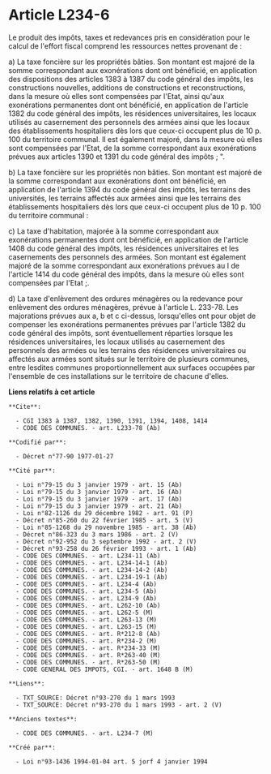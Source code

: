 # Article L234-6

Le produit des impôts, taxes et redevances pris en considération pour le calcul de l'effort fiscal comprend les ressources
nettes provenant de :

a) La taxe foncière sur les propriétés bâties. Son montant est majoré de la somme correspondant aux exonérations dont ont
bénéficié, en application des dispositions des articles 1383 à 1387 du code général des impôts, les constructions nouvelles,
additions de constructions et reconstructions, dans la mesure où elles sont compensées par l'Etat, ainsi qu'aux exonérations
permanentes dont ont bénéficié, en application de l'article 1382 du code général des impôts, les résidences universitaires,
les locaux utilisés au casernement des personnels des armées ainsi que les locaux des établissements hospitaliers dès lors
que ceux-ci occupent plus de 10 p. 100 du territoire communal. Il est également majoré, dans la mesure où elles sont
compensées par l'Etat, de la somme correspondant aux exonérations prévues aux articles 1390 et 1391 du code général des
impôts ; ".

b) La taxe foncière sur les propriétés non bâties. Son montant est majoré de la somme correspondant aux exonérations dont ont
bénéficié, en application de l'article 1394 du code général des impôts, les terrains des universités, les terrains affectés
aux armées ainsi que les terrains des établissements hospitaliers dès lors que ceux-ci occupent plus de 10 p. 100 du
territoire communal :

c) La taxe d'habitation, majorée à la somme correspondant aux exonérations permanentes dont ont bénéficié, en application de
l'article 1408 du code général des impôts, les résidences universitaires et les casernements des personnels des armées. Son
montant est également majoré de la somme correspondant aux exonérations prévues au I de l'article 1414 du code général des
impôts, dans la mesure où elles sont compensées par l'Etat ;.

d) La taxe d'enlèvement des ordures ménagères ou la redevance pour enlèvement des ordures ménagères, prévue à l'article L.
233-78.    Les majorations prévues aux a, b et c ci-dessus, lorsqu'elles ont pour objet de compenser les exonérations
permanentes prévues par l'article 1382 du code général des impôts, sont éventuellement réparties lorsque les résidences
universitaires, les locaux utilisés au casernement des personnels des armées ou les terrains des résidences universitaires ou
affectés aux armées sont situés sur le territoire de plusieurs communes, entre lesdites communes proportionnellement aux
surfaces occupées par l'ensemble de ces installations sur le territoire de chacune d'elles.

**Liens relatifs à cet article**

	**Cite**:

	  - CGI 1383 à 1387, 1382, 1390, 1391, 1394, 1408, 1414
	  - CODE DES COMMUNES. - art. L233-78 (Ab)

	**Codifié par**:

	  - Décret n°77-90 1977-01-27

	**Cité par**:

	  - Loi n°79-15 du 3 janvier 1979 - art. 15 (Ab)
	  - Loi n°79-15 du 3 janvier 1979 - art. 16 (Ab)
	  - Loi n°79-15 du 3 janvier 1979 - art. 17 (Ab)
	  - Loi n°79-15 du 3 janvier 1979 - art. 21 (Ab)
	  - Loi n°82-1126 du 29 décembre 1982 - art. 91 (P)
	  - Décret n°85-260 du 22 février 1985 - art. 5 (V)
	  - Loi n°85-1268 du 29 novembre 1985 - art. 38 (Ab)
	  - Décret n°86-323 du 3 mars 1986 - art. 2 (V)
	  - Décret n°92-952 du 3 septembre 1992 - art. 2 (V)
	  - Décret n°93-258 du 26 février 1993 - art. 1 (Ab)
	  - CODE DES COMMUNES. - art. L234-11 (Ab)
	  - CODE DES COMMUNES. - art. L234-14-1 (Ab)
	  - CODE DES COMMUNES. - art. L234-14-2 (Ab)
	  - CODE DES COMMUNES. - art. L234-19-1 (Ab)
	  - CODE DES COMMUNES. - art. L234-4 (Ab)
	  - CODE DES COMMUNES. - art. L234-5 (Ab)
	  - CODE DES COMMUNES. - art. L234-9 (Ab)
	  - CODE DES COMMUNES. - art. L262-10 (Ab)
	  - CODE DES COMMUNES. - art. L262-5 (M)
	  - CODE DES COMMUNES. - art. L263-13 (M)
	  - CODE DES COMMUNES. - art. L263-15 (M)
	  - CODE DES COMMUNES. - art. R*212-8 (Ab)
	  - CODE DES COMMUNES. - art. R*234-2 (M)
	  - CODE DES COMMUNES. - art. R*234-33 (M)
	  - CODE DES COMMUNES. - art. R*263-40 (M)
	  - CODE DES COMMUNES. - art. R*263-50 (M)
	  - CODE GENERAL DES IMPOTS, CGI. - art. 1648 B (M)

	**Liens**:

	  - TXT_SOURCE: Décret n°93-270 du 1 mars 1993
	  - TXT_SOURCE: Décret n°93-270 du 1 mars 1993 - art. 2 (V)

	**Anciens textes**:

	  - CODE DES COMMUNES. - art. L234-7 (M)

	**Créé par**:

	  - Loi n°93-1436 1994-01-04 art. 5 jorf 4 janvier 1994
